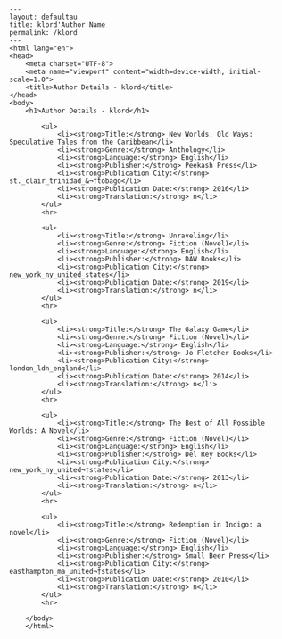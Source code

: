 
    ---
    layout: defaultau
    title: klord'Author Name 
    permalink: /klord
    ---
    <html lang="en">
    <head>
        <meta charset="UTF-8">
        <meta name="viewport" content="width=device-width, initial-scale=1.0">
        <title>Author Details - klord</title>
    </head>
    <body>
        <h1>Author Details - klord</h1>
        
            <ul>
                <li><strong>Title:</strong> New Worlds, Old Ways: Speculative Tales from the Caribbean</li>
                <li><strong>Genre:</strong> Anthology</li>
                <li><strong>Language:</strong> English</li>
                <li><strong>Publisher:</strong> Peekash Press</li>
                <li><strong>Publication City:</strong> st._clair_trinidad_&¬†tobago</li>
                <li><strong>Publication Date:</strong> 2016</li>
                <li><strong>Translation:</strong> n</li>
            </ul>
            <hr>
            
            <ul>
                <li><strong>Title:</strong> Unraveling</li>
                <li><strong>Genre:</strong> Fiction (Novel)</li>
                <li><strong>Language:</strong> English</li>
                <li><strong>Publisher:</strong> DAW Books</li>
                <li><strong>Publication City:</strong> new_york_ny_united_states</li>
                <li><strong>Publication Date:</strong> 2019</li>
                <li><strong>Translation:</strong> n</li>
            </ul>
            <hr>
            
            <ul>
                <li><strong>Title:</strong> The Galaxy Game</li>
                <li><strong>Genre:</strong> Fiction (Novel)</li>
                <li><strong>Language:</strong> English</li>
                <li><strong>Publisher:</strong> Jo Fletcher Books</li>
                <li><strong>Publication City:</strong> london_ldn_england</li>
                <li><strong>Publication Date:</strong> 2014</li>
                <li><strong>Translation:</strong> n</li>
            </ul>
            <hr>
            
            <ul>
                <li><strong>Title:</strong> The Best of All Possible Worlds: A Novel</li>
                <li><strong>Genre:</strong> Fiction (Novel)</li>
                <li><strong>Language:</strong> English</li>
                <li><strong>Publisher:</strong> Del Rey Books</li>
                <li><strong>Publication City:</strong> new_york_ny_united¬†states</li>
                <li><strong>Publication Date:</strong> 2013</li>
                <li><strong>Translation:</strong> n</li>
            </ul>
            <hr>
            
            <ul>
                <li><strong>Title:</strong> Redemption in Indigo: a novel</li>
                <li><strong>Genre:</strong> Fiction (Novel)</li>
                <li><strong>Language:</strong> English</li>
                <li><strong>Publisher:</strong> Small Beer Press</li>
                <li><strong>Publication City:</strong> easthampton_ma_united¬†states</li>
                <li><strong>Publication Date:</strong> 2010</li>
                <li><strong>Translation:</strong> n</li>
            </ul>
            <hr>
            
        </body>
        </html>
        